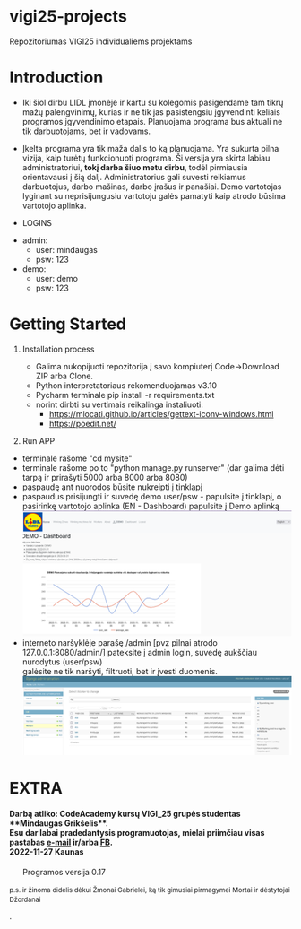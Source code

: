 # vigi25-projects
Repozitoriumas VIGI25 individualiems projektams

# Introduction
- Iki šiol dirbu LIDL įmonėje ir kartu su kolegomis pasigendame tam tikrų mažų palengvinimų, kurias ir ne tik jas pasistengsiu 
įgyvendinti keliais programos įgyvendinimo etapais. Planuojama programa bus aktuali ne tik darbuotojams, bet ir vadovams.

- Įkelta programa yra tik maža dalis to ką planuojama. Yra sukurta pilna vizija, kaip turėtų funkcionuoti programa.
Ši versija yra skirta labiau administratoriui, **tokį darba šiuo metu dirbu**, todėl pirmiausia orientavausi į šią dalį. 
Administratorius gali suvesti reikiamus darbuotojus, darbo mašinas, darbo įrašus ir panašiai.
Demo vartotojas lyginant su neprisijungusiu vartotoju galės pamatyti kaip atrodo būsima vartotojo aplinka.


- LOGINS
* admin:
   - user: mindaugas
   -  psw: 123
* demo:
   - user: demo
   -  psw: 123

# Getting Started

1. Installation process 
   * Galima nukopijuoti repozitorija į savo kompiuterį Code->Download ZIP arba Clone.  
   * Python interpretatoriaus rekomenduojamas v3.10
   * Pycharm terminale    pip install -r requirements.txt
   * norint dirbti su vertimais reikalinga instaliuoti:
        - https://mlocati.github.io/articles/gettext-iconv-windows.html
        - https://poedit.net/

2. Run APP 
* terminale rašome          "cd mysite"
* terminale rašome po to    "python manage.py runserver"     (dar galima  dėti tarpą ir prirašyti 5000 arba 8000 arba 8080)
* paspaudę ant nuorodos būsite nukreipti į tinklapį
* paspaudus prisijungti ir suvedę demo user/psw - papulsite į tinklapį, o pasirinkę vartotojo aplinka  (EN - Dashboard) papulsite į Demo aplinką 
![img_1.png](img_1.png)
* interneto naršyklėje parašę /admin [pvz pilnai atrodo 127.0.0.1:8080/admin/] pateksite į admin login, suvedę aukščiau nurodytus (user/psw)  
galėsite ne tik naršyti, filtruoti, bet ir įvesti duomenis.
![img_2.png](img_2.png)


# EXTRA

  <h4> Darbą atliko: CodeAcademy kursų  VIGI_25 grupės studentas **Mindaugas Grikšelis**.
    <br> Esu dar labai pradedantysis programuotojas, mielai priimčiau visas pastabas <a href="mailto:mindaugas.grikselis@gmail.com? subject=LIDL mates">e-mail</a> ir/arba <a href="https://www.facebook.com/mindaugas.grikselis/?viewas=100000686899395&show_switched_toast=0&show_invite_to_follow=0&show_switched_tooltip=0&show_podcast_settings=0&show_community_transition=0&show_community_review_changes=0&show_community_rollback=0&show_follower_visibility_disclosure=0">FB</a>.
    <br> 2022-11-27 Kaunas</h4>
 
<ul> Programos versija 0.17</ul>
<small> p.s. ir žinoma didelis dėkui Žmonai Gabrielei, ką tik gimusiai pirmagymei Mortai ir dėstytojai Džordanai</small>



.
